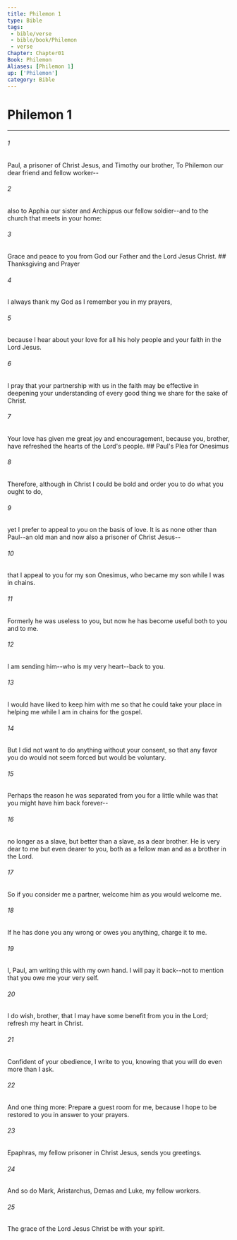 ```yaml
---
title: Philemon 1
type: Bible
tags:
 - bible/verse
 - bible/book/Philemon
 - verse
Chapter: Chapter01
Book: Philemon
Aliases: [Philemon 1]
up: ['Philemon']
category: Bible
---
```

# Philemon 1

***


###### 1 
Paul, a prisoner of Christ Jesus, and Timothy our brother, To Philemon our dear friend and fellow worker-- 

###### 2 
also to Apphia our sister and Archippus our fellow soldier--and to the church that meets in your home: 

###### 3 
Grace and peace to you from God our Father and the Lord Jesus Christ. ## Thanksgiving and Prayer 

###### 4 
I always thank my God as I remember you in my prayers, 

###### 5 
because I hear about your love for all his holy people and your faith in the Lord Jesus. 

###### 6 
I pray that your partnership with us in the faith may be effective in deepening your understanding of every good thing we share for the sake of Christ. 

###### 7 
Your love has given me great joy and encouragement, because you, brother, have refreshed the hearts of the Lord's people. ## Paul's Plea for Onesimus 

###### 8 
Therefore, although in Christ I could be bold and order you to do what you ought to do, 

###### 9 
yet I prefer to appeal to you on the basis of love. It is as none other than Paul--an old man and now also a prisoner of Christ Jesus-- 

###### 10 
that I appeal to you for my son Onesimus, who became my son while I was in chains. 

###### 11 
Formerly he was useless to you, but now he has become useful both to you and to me. 

###### 12 
I am sending him--who is my very heart--back to you. 

###### 13 
I would have liked to keep him with me so that he could take your place in helping me while I am in chains for the gospel. 

###### 14 
But I did not want to do anything without your consent, so that any favor you do would not seem forced but would be voluntary. 

###### 15 
Perhaps the reason he was separated from you for a little while was that you might have him back forever-- 

###### 16 
no longer as a slave, but better than a slave, as a dear brother. He is very dear to me but even dearer to you, both as a fellow man and as a brother in the Lord. 

###### 17 
So if you consider me a partner, welcome him as you would welcome me. 

###### 18 
If he has done you any wrong or owes you anything, charge it to me. 

###### 19 
I, Paul, am writing this with my own hand. I will pay it back--not to mention that you owe me your very self. 

###### 20 
I do wish, brother, that I may have some benefit from you in the Lord; refresh my heart in Christ. 

###### 21 
Confident of your obedience, I write to you, knowing that you will do even more than I ask. 

###### 22 
And one thing more: Prepare a guest room for me, because I hope to be restored to you in answer to your prayers. 

###### 23 
Epaphras, my fellow prisoner in Christ Jesus, sends you greetings. 

###### 24 
And so do Mark, Aristarchus, Demas and Luke, my fellow workers. 

###### 25 
The grace of the Lord Jesus Christ be with your spirit. 
